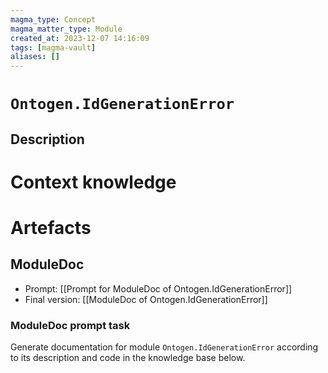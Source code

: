 ```yaml
---
magma_type: Concept
magma_matter_type: Module
created_at: 2023-12-07 14:16:09
tags: [magma-vault]
aliases: []
---
```

# `Ontogen.IdGenerationError`

## Description

<!--
What is a `Ontogen.IdGenerationError`?

Your knowledge about the module, i.e. facts, problems and properties etc.
-->


# Context knowledge

<!--
This section should include background knowledge needed for the model to create a proper response, i.e. information it does not know either because of the knowledge cut-off date or unpublished knowledge.

Write it down right here in a subsection or use a transclusion. If applicable, specify source information that the model can use to generate a reference in the response.
-->




# Artefacts

## ModuleDoc

- Prompt: [[Prompt for ModuleDoc of Ontogen.IdGenerationError]]
- Final version: [[ModuleDoc of Ontogen.IdGenerationError]]

### ModuleDoc prompt task

Generate documentation for module `Ontogen.IdGenerationError` according to its description and code in the knowledge base below.
